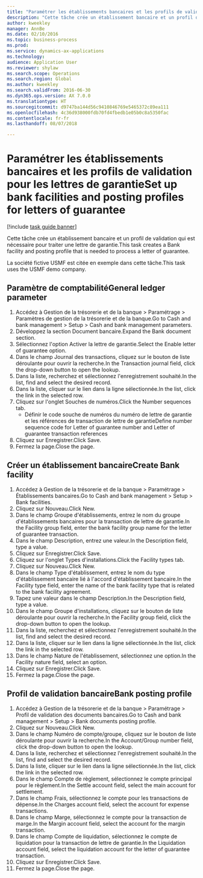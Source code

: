 ```yaml
--- 
title: "Paramétrer les établissements bancaires et les profils de validation pour les lettres de garantie"
description: "Cette tâche crée un établissement bancaire et un profil de validation qui est nécessaire pour traiter une lettre de garantie."
author: kweekley
manager: AnnBe
ms.date: 02/10/2016
ms.topic: business-process
ms.prod: 
ms.service: dynamics-ax-applications
ms.technology: 
audience: Application User
ms.reviewer: shylaw
ms.search.scope: Operations
ms.search.region: Global
ms.author: kweekley
ms.search.validFrom: 2016-06-30
ms.dyn365.ops.version: AX 7.0.0
ms.translationtype: HT
ms.sourcegitcommit: d9747ba144d56c9410846769e5465372c89ea111
ms.openlocfilehash: 4c36d938000fdb70fd4fbedb1e05b0c8a5350fac
ms.contentlocale: fr-fr
ms.lasthandoff: 08/07/2018

---
```

# <a name="set-up-bank-facilities-and-posting-profiles-for-letters-of-guarantee"></a><span data-ttu-id="e75fb-103">Paramétrer les établissements bancaires et les profils de validation pour les lettres de garantie</span><span class="sxs-lookup"><span data-stu-id="e75fb-103">Set up bank facilities and posting profiles for letters of guarantee</span></span>

[!include [task guide banner](../../includes/task-guide-banner.md)]

<span data-ttu-id="e75fb-104">Cette tâche crée un établissement bancaire et un profil de validation qui est nécessaire pour traiter une lettre de garantie.</span><span class="sxs-lookup"><span data-stu-id="e75fb-104">This task creates a Bank facility and posting profile that is needed to process a letter of guarantee.</span></span>



<span data-ttu-id="e75fb-105">La société fictive USMF est citée en exemple dans cette tâche.</span><span class="sxs-lookup"><span data-stu-id="e75fb-105">This task uses the USMF demo company.</span></span> 




## <a name="general-ledger-parameter"></a><span data-ttu-id="e75fb-106">Paramètre de comptabilité</span><span class="sxs-lookup"><span data-stu-id="e75fb-106">General ledger parameter</span></span>
1. <span data-ttu-id="e75fb-107">Accédez à Gestion de la trésorerie et de la banque > Paramétrage > Paramètres de gestion de la trésorerie et de la banque.</span><span class="sxs-lookup"><span data-stu-id="e75fb-107">Go to Cash and bank management > Setup > Cash and bank management parameters.</span></span>
2. <span data-ttu-id="e75fb-108">Développez la section Document bancaire.</span><span class="sxs-lookup"><span data-stu-id="e75fb-108">Expand the Bank document section.</span></span>
3. <span data-ttu-id="e75fb-109">Sélectionnez l'option Activer la lettre de garantie.</span><span class="sxs-lookup"><span data-stu-id="e75fb-109">Select the Enable letter of guarantee option.</span></span>
4. <span data-ttu-id="e75fb-110">Dans le champ Journal des transactions, cliquez sur le bouton de liste déroulante pour ouvrir la recherche.</span><span class="sxs-lookup"><span data-stu-id="e75fb-110">In the Transaction journal field, click the drop-down button to open the lookup.</span></span>
5. <span data-ttu-id="e75fb-111">Dans la liste, recherchez et sélectionnez l'enregistrement souhaité.</span><span class="sxs-lookup"><span data-stu-id="e75fb-111">In the list, find and select the desired record.</span></span>
6. <span data-ttu-id="e75fb-112">Dans la liste, cliquer sur le lien dans la ligne sélectionnée.</span><span class="sxs-lookup"><span data-stu-id="e75fb-112">In the list, click the link in the selected row.</span></span>
7. <span data-ttu-id="e75fb-113">Cliquez sur l'onglet Souches de numéros.</span><span class="sxs-lookup"><span data-stu-id="e75fb-113">Click the Number sequences tab.</span></span>
    * <span data-ttu-id="e75fb-114">Définir le code souche de numéros du numéro de lettre de garantie et les références de transaction de lettre de garantie</span><span class="sxs-lookup"><span data-stu-id="e75fb-114">Define number sequence code for Letter of guarantee number and Letter of guarantee transaction references</span></span>  
8. <span data-ttu-id="e75fb-115">Cliquez sur Enregistrer.</span><span class="sxs-lookup"><span data-stu-id="e75fb-115">Click Save.</span></span>
9. <span data-ttu-id="e75fb-116">Fermez la page.</span><span class="sxs-lookup"><span data-stu-id="e75fb-116">Close the page.</span></span>

## <a name="create-bank-facility"></a><span data-ttu-id="e75fb-117">Créer un établissement bancaire</span><span class="sxs-lookup"><span data-stu-id="e75fb-117">Create Bank facility</span></span>
1. <span data-ttu-id="e75fb-118">Accédez à Gestion de la trésorerie et de la banque > Paramétrage > Établissements bancaires.</span><span class="sxs-lookup"><span data-stu-id="e75fb-118">Go to Cash and bank management > Setup > Bank facilities.</span></span>
2. <span data-ttu-id="e75fb-119">Cliquez sur Nouveau.</span><span class="sxs-lookup"><span data-stu-id="e75fb-119">Click New.</span></span>
3. <span data-ttu-id="e75fb-120">Dans le champ Groupe d'établissements, entrez le nom du groupe d'établissements bancaires pour la transaction de lettre de garantie.</span><span class="sxs-lookup"><span data-stu-id="e75fb-120">In the Facility group field, enter the bank facility group name for the letter of guarantee transaction.</span></span>
4. <span data-ttu-id="e75fb-121">Dans le champ Description, entrez une valeur.</span><span class="sxs-lookup"><span data-stu-id="e75fb-121">In the Description field, type a value.</span></span>
5. <span data-ttu-id="e75fb-122">Cliquez sur Enregistrer.</span><span class="sxs-lookup"><span data-stu-id="e75fb-122">Click Save.</span></span>
6. <span data-ttu-id="e75fb-123">Cliquez sur l'onglet Types d'installations.</span><span class="sxs-lookup"><span data-stu-id="e75fb-123">Click the Facility types tab.</span></span>
7. <span data-ttu-id="e75fb-124">Cliquez sur Nouveau.</span><span class="sxs-lookup"><span data-stu-id="e75fb-124">Click New.</span></span>
8. <span data-ttu-id="e75fb-125">Dans le champ Type d'établissement, entrez le nom du type d'établissement bancaire lié à l'accord d'établissement bancaire.</span><span class="sxs-lookup"><span data-stu-id="e75fb-125">In the Facility type field, enter the name of the bank facility type that is related to the bank facility agreement.</span></span>
9. <span data-ttu-id="e75fb-126">Tapez une valeur dans le champ Description.</span><span class="sxs-lookup"><span data-stu-id="e75fb-126">In the Description field, type a value.</span></span>
10. <span data-ttu-id="e75fb-127">Dans le champ Groupe d'installations, cliquez sur le bouton de liste déroulante pour ouvrir la recherche.</span><span class="sxs-lookup"><span data-stu-id="e75fb-127">In the Facility group field, click the drop-down button to open the lookup.</span></span>
11. <span data-ttu-id="e75fb-128">Dans la liste, recherchez et sélectionnez l'enregistrement souhaité.</span><span class="sxs-lookup"><span data-stu-id="e75fb-128">In the list, find and select the desired record.</span></span>
12. <span data-ttu-id="e75fb-129">Dans la liste, cliquer sur le lien dans la ligne sélectionnée.</span><span class="sxs-lookup"><span data-stu-id="e75fb-129">In the list, click the link in the selected row.</span></span>
13. <span data-ttu-id="e75fb-130">Dans le champ Nature de l'établissement, sélectionnez une option.</span><span class="sxs-lookup"><span data-stu-id="e75fb-130">In the Facility nature field, select an option.</span></span>
14. <span data-ttu-id="e75fb-131">Cliquez sur Enregistrer.</span><span class="sxs-lookup"><span data-stu-id="e75fb-131">Click Save.</span></span>
15. <span data-ttu-id="e75fb-132">Fermez la page.</span><span class="sxs-lookup"><span data-stu-id="e75fb-132">Close the page.</span></span>

## <a name="bank-posting-profile"></a><span data-ttu-id="e75fb-133">Profil de validation bancaire</span><span class="sxs-lookup"><span data-stu-id="e75fb-133">Bank posting profile</span></span>
1. <span data-ttu-id="e75fb-134">Accédez à Gestion de la trésorerie et de la banque > Paramétrage > Profil de validation des documents bancaires.</span><span class="sxs-lookup"><span data-stu-id="e75fb-134">Go to Cash and bank management > Setup > Bank documents posting profile.</span></span>
2. <span data-ttu-id="e75fb-135">Cliquez sur Nouveau.</span><span class="sxs-lookup"><span data-stu-id="e75fb-135">Click New.</span></span>
3. <span data-ttu-id="e75fb-136">Dans le champ Numéro de compte/groupe, cliquez sur le bouton de liste déroulante pour ouvrir la recherche.</span><span class="sxs-lookup"><span data-stu-id="e75fb-136">In the Account/Group number field, click the drop-down button to open the lookup.</span></span>
4. <span data-ttu-id="e75fb-137">Dans la liste, recherchez et sélectionnez l'enregistrement souhaité.</span><span class="sxs-lookup"><span data-stu-id="e75fb-137">In the list, find and select the desired record.</span></span>
5. <span data-ttu-id="e75fb-138">Dans la liste, cliquer sur le lien dans la ligne sélectionnée.</span><span class="sxs-lookup"><span data-stu-id="e75fb-138">In the list, click the link in the selected row.</span></span>
6. <span data-ttu-id="e75fb-139">Dans le champ Compte de règlement, sélectionnez le compte principal pour le règlement.</span><span class="sxs-lookup"><span data-stu-id="e75fb-139">In the Settle account field, select the main account for settlement.</span></span>
7. <span data-ttu-id="e75fb-140">Dans le champ Frais, sélectionnez le compte pour les transactions de dépense.</span><span class="sxs-lookup"><span data-stu-id="e75fb-140">In the Charges account field, select the account for expense transactions.</span></span>
8. <span data-ttu-id="e75fb-141">Dans le champ Marge, sélectionnez le compte pour la transaction de marge.</span><span class="sxs-lookup"><span data-stu-id="e75fb-141">In the Margin account field, select the account for the margin transaction.</span></span>
9. <span data-ttu-id="e75fb-142">Dans le champ Compte de liquidation, sélectionnez le compte de liquidation pour la transaction de lettre de garantie.</span><span class="sxs-lookup"><span data-stu-id="e75fb-142">In the Liquidation account field, select the liquidation account for the letter of guarantee transaction.</span></span> 
10. <span data-ttu-id="e75fb-143">Cliquez sur Enregistrer.</span><span class="sxs-lookup"><span data-stu-id="e75fb-143">Click Save.</span></span>
11. <span data-ttu-id="e75fb-144">Fermez la page.</span><span class="sxs-lookup"><span data-stu-id="e75fb-144">Close the page.</span></span>


